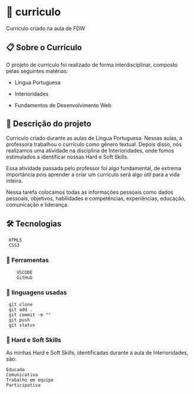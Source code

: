 # 🚀 curriculo
Currículo criado na aula de FDW 
## 📋 Sobre o Currículo

O projeto de currículo foi realizado de forma interdisciplinar, composto pelas seguintes matérias:

* Língua Portuguesa

* Interioridades

* Fundamentos de Desenvolvimento Web


## 📄 Descrição do projeto


Curriculo criado durante as aulas de Lingua Portuguesa. Nessas aulas, a professora trabalhou o currículo como gênero textual. Depois disso, nós realizamos uma atividade na disciplina de Interioridades, onde fomos estimulados a identificar nossas Hard e Soft Skills.<br>

Essa atividade passada pelo professor foi algo fundamental, de extrema importância pois aprender a criar um currículo será algo útil para a vida inteira.<br>

Nessa tarefa colocamos todas as informações pessoais como dados pessoais, objetivos, habilidades e competências, experiências, educação, comunicaçâo e liderança.<br>

## 🛠️ Tecnologias  
```
 HTML5
 CSS3
```
### 🔧 Ferramentas
```
    VSCODE
    GitHub
```
### 📁 linguagens usadas
```
 git clone
 git add .
 git commit -m ""
 git push
 git status
```
### 🎁 Hard e Soft Skills
As minhas Hard e Soft Skills, identificadas durante a aula de Interioridades, são:
 ```
 Educada
 Comunicativa
 Trabalho em equipe
 Participativa
```